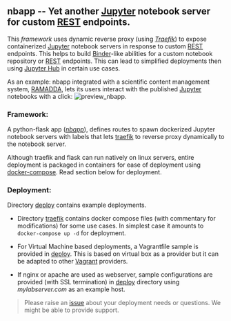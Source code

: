 ## nbapp -- Yet another [Jupyter][jupyter] notebook server for custom [REST][REST] endpoints.

This _framework_ uses dynamic reverse proxy (using _[Traefik][traefik]_) to expose containerized [Jupyter][jupyter] notebook servers in response to custom [REST][REST] endpoints. This helps to build [Binder][binder]-like abilities for a custom notebook repository or [REST][REST] endpoints. This can lead to simplified deployments then using [Jupyter Hub][jupyterhub] in certain use cases.


As an example: nbapp integrated with a scientific content management system, [RAMADDA](https://www.geodesystems.com), lets its users interact with the published [Jupyter][jupyter] notebooks with a click:
![preview_nbapp](https://github.com/suvarchal/nbapp/blob/master/docs/preview_nbapp.gif "nbapp preview with RAMADDA").

### Framework:
A python-flask app (_[nbapp](https://github.com/suvarchal/nbapp/tree/master/nbapp)_), defines routes to spawn dockerized Jupyter notebook servers with labels that lets [traefik][traefik] to reverse proxy dynamically to the notebook server.

Although traefik and flask can run natively on linux servers, entire deployment is packaged in containers for ease of deployment using [docker-compose](https://docs.docker.com/compose/). Read section below for deployment.

### Deployment:
Directory [deploy](https://github.com/suvarchal/nbapp/tree/master/deploy) contains example deployments.

* Directory [traefik](https://github.com/suvarchal/nbapp/tree/master/deploy/traefik) contains docker compose files (with commentary for modifications) for some use cases. In simplest case it amounts to `docker-compose up -d` for deployment.


* For Virtual Machine based deployments, a Vagrantfile sample is provided in [deploy](https://github.com/suvarchal/nbapp/tree/master/deploy). This is based on virtual box as a provider but it can be adapted to other [Vagrant][vagrant] providers.


* If nginx or apache are used as webserver, sample configurations are provided (with SSL termination) in [deploy][deploy] directory using _mylabserver.com_ as an example host.  

>Please raise an [issue](https://github.com/suvarchal/nbapp/issues) about your deployment needs or questions. We might be able to provide support.



[jupyter]: https://jupyter.org/
[jupyterhub]: https://jupyter.org/hub
[REST]: https://en.wikipedia.org/wiki/Representational_state_transfer
[RAMADDA]: https://www.geodesystems.com
[binder]: https://binder.pangeo.io
[traefik]: https://traefik.io
[vagrant]: https://www.vagrantup.com/
[deploy]: https://github.com/suvarchal/nbapp/tree/master/deploy

